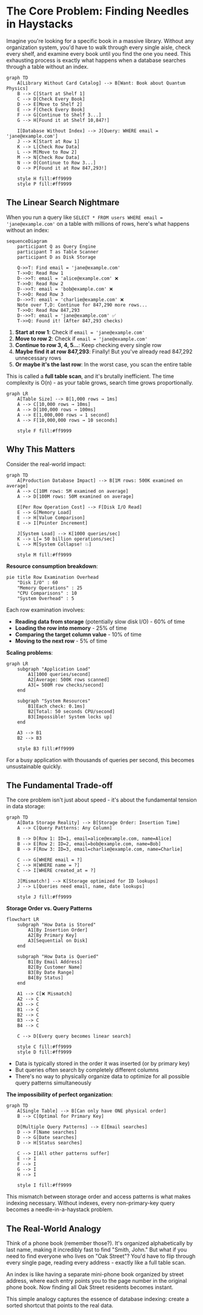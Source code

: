# The Core Problem: Finding Needles in Haystacks

Imagine you're looking for a specific book in a massive library. Without any organization system, you'd have to walk through every single aisle, check every shelf, and examine every book until you find the one you need. This exhausting process is exactly what happens when a database searches through a table without an index.

```mermaid
graph TD
    A[Library Without Card Catalog] --> B[Want: Book about Quantum Physics]
    B --> C[Start at Shelf 1]
    C --> D[Check Every Book]
    D --> E[Move to Shelf 2]
    E --> F[Check Every Book]
    F --> G[Continue to Shelf 3...]
    G --> H[Found it at Shelf 10,847!]
    
    I[Database Without Index] --> J[Query: WHERE email = 'jane@example.com']
    J --> K[Start at Row 1]
    K --> L[Check Row Data]
    L --> M[Move to Row 2]
    M --> N[Check Row Data]
    N --> O[Continue to Row 3...]
    O --> P[Found it at Row 847,293!]
    
    style H fill:#ff9999
    style P fill:#ff9999
```

## The Linear Search Nightmare

When you run a query like `SELECT * FROM users WHERE email = 'jane@example.com'` on a table with millions of rows, here's what happens without an index:

```mermaid
sequenceDiagram
    participant Q as Query Engine
    participant T as Table Scanner
    participant D as Disk Storage
    
    Q->>T: Find email = 'jane@example.com'
    T->>D: Read Row 1
    D-->>T: email = 'alice@example.com' ❌
    T->>D: Read Row 2
    D-->>T: email = 'bob@example.com' ❌
    T->>D: Read Row 3
    D-->>T: email = 'charlie@example.com' ❌
    Note over T,D: Continue for 847,290 more rows...
    T->>D: Read Row 847,293
    D-->>T: email = 'jane@example.com' ✅
    T->>Q: Found it! (After 847,293 checks)
```

1. **Start at row 1**: Check if `email = 'jane@example.com'`
2. **Move to row 2**: Check if `email = 'jane@example.com'`
3. **Continue to row 3, 4, 5...**: Keep checking every single row
4. **Maybe find it at row 847,293**: Finally! But you've already read 847,292 unnecessary rows
5. **Or maybe it's the last row**: In the worst case, you scan the entire table

This is called a **full table scan**, and it's brutally inefficient. The time complexity is O(n) - as your table grows, search time grows proportionally.

```mermaid
graph LR
    A[Table Size] --> B[1,000 rows → 1ms]
    A --> C[10,000 rows → 10ms]
    A --> D[100,000 rows → 100ms]
    A --> E[1,000,000 rows → 1 second]
    A --> F[10,000,000 rows → 10 seconds]
    
    style F fill:#ff9999
```

## Why This Matters

Consider the real-world impact:

```mermaid
graph TD
    A[Production Database Impact] --> B[1M rows: 500K examined on average]
    A --> C[10M rows: 5M examined on average]
    A --> D[100M rows: 50M examined on average]
    
    E[Per Row Operation Cost] --> F[Disk I/O Read]
    E --> G[Memory Load]
    E --> H[Value Comparison]
    E --> I[Pointer Increment]
    
    J[System Load] --> K[1000 queries/sec]
    K --> L[= 50 billion operations/sec]
    L --> M[System Collapse! 💥]
    
    style M fill:#ff9999
```

**Resource consumption breakdown**:

```mermaid
pie title Row Examination Overhead
    "Disk I/O" : 60
    "Memory Operations" : 25
    "CPU Comparisons" : 10
    "System Overhead" : 5
```

Each row examination involves:
- **Reading data from storage** (potentially slow disk I/O) - 60% of time
- **Loading the row into memory** - 25% of time
- **Comparing the target column value** - 10% of time
- **Moving to the next row** - 5% of time

**Scaling problems**:

```mermaid
graph LR
    subgraph "Application Load"
        A1[1000 queries/second]
        A2[Average: 500K rows scanned]
        A3[= 500M row checks/second]
    end
    
    subgraph "System Resources"
        B1[Each check: 0.1ms]
        B2[Total: 50 seconds CPU/second]
        B3[Impossible! System locks up]
    end
    
    A3 --> B1
    B2 --> B3
    
    style B3 fill:#ff9999
```

For a busy application with thousands of queries per second, this becomes unsustainable quickly.

## The Fundamental Trade-off

The core problem isn't just about speed - it's about the fundamental tension in data storage:

```mermaid
graph TD
    A[Data Storage Reality] --> B[Storage Order: Insertion Time]
    A --> C[Query Patterns: Any Column]
    
    B --> D[Row 1: ID=1, email=alice@example.com, name=Alice]
    B --> E[Row 2: ID=2, email=bob@example.com, name=Bob]
    B --> F[Row 3: ID=3, email=charlie@example.com, name=Charlie]
    
    C --> G[WHERE email = ?]
    C --> H[WHERE name = ?]
    C --> I[WHERE created_at = ?]
    
    J[Mismatch!] --> K[Storage optimized for ID lookups]
    J --> L[Queries need email, name, date lookups]
    
    style J fill:#ff9999
```

**Storage Order vs. Query Patterns**

```mermaid
flowchart LR
    subgraph "How Data is Stored"
        A1[By Insertion Order]
        A2[By Primary Key]
        A3[Sequential on Disk]
    end
    
    subgraph "How Data is Queried"
        B1[By Email Address]
        B2[By Customer Name]
        B3[By Date Range]
        B4[By Status]
    end
    
    A1 --> C[❌ Mismatch]
    A2 --> C
    A3 --> C
    B1 --> C
    B2 --> C
    B3 --> C
    B4 --> C
    
    C --> D[Every query becomes linear search]
    
    style C fill:#ff9999
    style D fill:#ff9999
```

- Data is typically stored in the order it was inserted (or by primary key)
- But queries often search by completely different columns
- There's no way to physically organize data to optimize for all possible query patterns simultaneously

**The impossibility of perfect organization**:

```mermaid
graph TD
    A[Single Table] --> B[Can only have ONE physical order]
    B --> C[Optimal for Primary Key]
    
    D[Multiple Query Patterns] --> E[Email searches]
    D --> F[Name searches]
    D --> G[Date searches]
    D --> H[Status searches]
    
    C --> I[All other patterns suffer]
    E --> I
    F --> I
    G --> I
    H --> I
    
    style I fill:#ff9999
```

This mismatch between storage order and access patterns is what makes indexing necessary. Without indexes, every non-primary-key query becomes a needle-in-a-haystack problem.

## The Real-World Analogy

Think of a phone book (remember those?). It's organized alphabetically by last name, making it incredibly fast to find "Smith, John." But what if you need to find everyone who lives on "Oak Street"? You'd have to flip through every single page, reading every address - exactly like a full table scan.

An index is like having a separate mini-phone book organized by street address, where each entry points you to the page number in the original phone book. Now finding all Oak Street residents becomes instant.

This simple analogy captures the essence of database indexing: create a sorted shortcut that points to the real data.